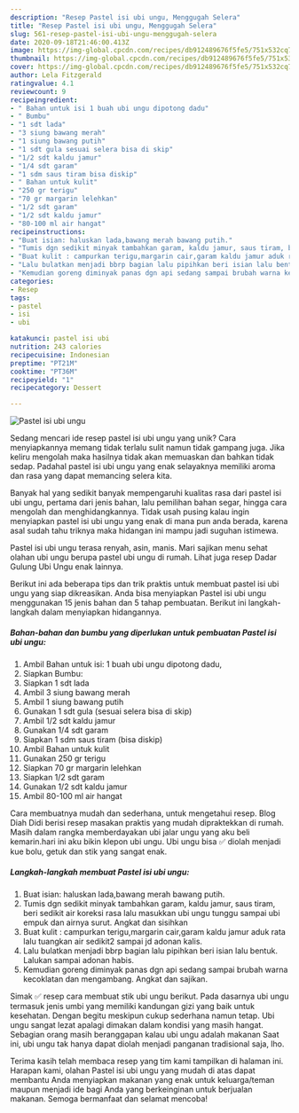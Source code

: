 ```yaml
---
description: "Resep Pastel isi ubi ungu, Menggugah Selera"
title: "Resep Pastel isi ubi ungu, Menggugah Selera"
slug: 561-resep-pastel-isi-ubi-ungu-menggugah-selera
date: 2020-09-18T21:46:00.413Z
image: https://img-global.cpcdn.com/recipes/db912489676f5fe5/751x532cq70/pastel-isi-ubi-ungu-foto-resep-utama.jpg
thumbnail: https://img-global.cpcdn.com/recipes/db912489676f5fe5/751x532cq70/pastel-isi-ubi-ungu-foto-resep-utama.jpg
cover: https://img-global.cpcdn.com/recipes/db912489676f5fe5/751x532cq70/pastel-isi-ubi-ungu-foto-resep-utama.jpg
author: Lela Fitzgerald
ratingvalue: 4.1
reviewcount: 9
recipeingredient:
- " Bahan untuk isi 1 buah ubi ungu dipotong dadu"
- " Bumbu"
- "1 sdt lada"
- "3 siung bawang merah"
- "1 siung bawang putih"
- "1 sdt gula sesuai selera bisa di skip"
- "1/2 sdt kaldu jamur"
- "1/4 sdt garam"
- "1 sdm saus tiram bisa diskip"
- " Bahan untuk kulit"
- "250 gr terigu"
- "70 gr margarin lelehkan"
- "1/2 sdt garam"
- "1/2 sdt kaldu jamur"
- "80-100 ml air hangat"
recipeinstructions:
- "Buat isian: haluskan lada,bawang merah bawang putih."
- "Tumis dgn sedikit minyak tambahkan garam, kaldu jamur, saus tiram, beri sedikit air koreksi rasa lalu masukkan ubi ungu tunggu sampai ubi empuk dan airnya surut. Angkat dan sisihkan"
- "Buat kulit : campurkan terigu,margarin cair,garam kaldu jamur aduk rata lalu tuangkan air sedikit2 sampai jd adonan kalis."
- "Lalu bulatkan menjadi bbrp bagian lalu pipihkan beri isian lalu bentuk. Lalukan sampai adonan habis."
- "Kemudian goreng diminyak panas dgn api sedang sampai brubah warna kecoklatan dan mengambang. Angkat dan sajikan."
categories:
- Resep
tags:
- pastel
- isi
- ubi

katakunci: pastel isi ubi 
nutrition: 243 calories
recipecuisine: Indonesian
preptime: "PT21M"
cooktime: "PT36M"
recipeyield: "1"
recipecategory: Dessert

---
```



![Pastel isi ubi ungu](https://img-global.cpcdn.com/recipes/db912489676f5fe5/751x532cq70/pastel-isi-ubi-ungu-foto-resep-utama.jpg)

Sedang mencari ide resep pastel isi ubi ungu yang unik? Cara menyiapkannya memang tidak terlalu sulit namun tidak gampang juga. Jika keliru mengolah maka hasilnya tidak akan memuaskan dan bahkan tidak sedap. Padahal pastel isi ubi ungu yang enak selayaknya memiliki aroma dan rasa yang dapat memancing selera kita.

Banyak hal yang sedikit banyak mempengaruhi kualitas rasa dari pastel isi ubi ungu, pertama dari jenis bahan, lalu pemilihan bahan segar, hingga cara mengolah dan menghidangkannya. Tidak usah pusing kalau ingin menyiapkan pastel isi ubi ungu yang enak di mana pun anda berada, karena asal sudah tahu triknya maka hidangan ini mampu jadi suguhan istimewa.

Pastel isi ubi ungu terasa renyah, asin, manis. Mari sajikan menu sehat olahan ubi ungu berupa pastel ubi ungu di rumah. Lihat juga resep Dadar Gulung Ubi Ungu enak lainnya.


Berikut ini ada beberapa tips dan trik praktis untuk membuat pastel isi ubi ungu yang siap dikreasikan. Anda bisa menyiapkan Pastel isi ubi ungu menggunakan 15 jenis bahan dan 5 tahap pembuatan. Berikut ini langkah-langkah dalam menyiapkan hidangannya.

<!--inarticleads1-->

##### Bahan-bahan dan bumbu yang diperlukan untuk pembuatan Pastel isi ubi ungu:

1. Ambil  Bahan untuk isi: 1 buah ubi ungu dipotong dadu,
1. Siapkan  Bumbu:
1. Siapkan 1 sdt lada
1. Ambil 3 siung bawang merah
1. Ambil 1 siung bawang putih
1. Gunakan 1 sdt gula (sesuai selera bisa di skip)
1. Ambil 1/2 sdt kaldu jamur
1. Gunakan 1/4 sdt garam
1. Siapkan 1 sdm saus tiram (bisa diskip)
1. Ambil  Bahan untuk kulit
1. Gunakan 250 gr terigu
1. Siapkan 70 gr margarin lelehkan
1. Siapkan 1/2 sdt garam
1. Gunakan 1/2 sdt kaldu jamur
1. Ambil 80-100 ml air hangat


Cara membuatnya mudah dan sederhana, untuk mengetahui resep. Blog Diah Didi berisi resep masakan praktis yang mudah dipraktekkan di rumah. Masih dalam rangka memberdayakan ubi jalar ungu yang aku beli kemarin.hari ini aku bikin klepon ubi ungu. Ubi ungu bisa ✅ diolah menjadi kue bolu, getuk dan stik yang sangat enak. 

<!--inarticleads2-->

##### Langkah-langkah membuat Pastel isi ubi ungu:

1. Buat isian: haluskan lada,bawang merah bawang putih.
1. Tumis dgn sedikit minyak tambahkan garam, kaldu jamur, saus tiram, beri sedikit air koreksi rasa lalu masukkan ubi ungu tunggu sampai ubi empuk dan airnya surut. Angkat dan sisihkan
1. Buat kulit : campurkan terigu,margarin cair,garam kaldu jamur aduk rata lalu tuangkan air sedikit2 sampai jd adonan kalis.
1. Lalu bulatkan menjadi bbrp bagian lalu pipihkan beri isian lalu bentuk. Lalukan sampai adonan habis.
1. Kemudian goreng diminyak panas dgn api sedang sampai brubah warna kecoklatan dan mengambang. Angkat dan sajikan.


Simak ✅ resep cara membuat stik ubi ungu berikut. Pada dasarnya ubi ungu termasuk jenis umbi yang memiliki kandungan gizi yang baik untuk kesehatan. Dengan begitu meskipun cukup sederhana namun tetap. Ubi ungu sangat lezat apalagi dimakan dalam kondisi yang masih hangat. Sebagian orang masih beranggapan kalau ubi ungu adalah makanan Saat ini, ubi ungu tak hanya dapat diolah menjadi panganan tradisional saja, lho. 

Terima kasih telah membaca resep yang tim kami tampilkan di halaman ini. Harapan kami, olahan Pastel isi ubi ungu yang mudah di atas dapat membantu Anda menyiapkan makanan yang enak untuk keluarga/teman maupun menjadi ide bagi Anda yang berkeinginan untuk berjualan makanan. Semoga bermanfaat dan selamat mencoba!
